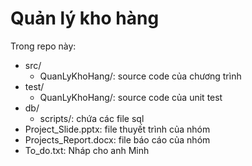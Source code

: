 # Quản lý kho hàng

Trong repo này:
* src/
    * QuanLyKhoHang/: source code của chương trình
* test/
    * QuanLyKhoHang/: source code của unit test
* db/
    * scripts/: chứa các file sql 
* Project_Slide.pptx: file thuyết trình của nhóm
* Projects_Report.docx: file báo cáo của nhóm
* To_do.txt: Nháp cho anh Minh